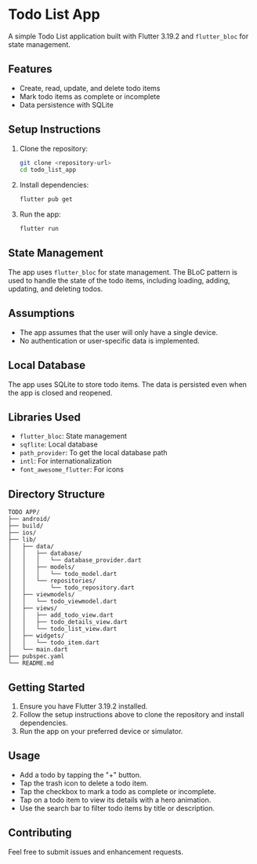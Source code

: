 
# Todo List App

A simple Todo List application built with Flutter 3.19.2 and `flutter_bloc` for state management.

## Features

- Create, read, update, and delete todo items
- Mark todo items as complete or incomplete
- Data persistence with SQLite

## Setup Instructions

1. Clone the repository:
   ```sh
   git clone <repository-url>
   cd todo_list_app
   ```

2. Install dependencies:
   ```sh
   flutter pub get
   ```

3. Run the app:
   ```sh
   flutter run
   ```

## State Management

The app uses `flutter_bloc` for state management. The BLoC pattern is used to handle the state of the todo items, including loading, adding, updating, and deleting todos.

## Assumptions

- The app assumes that the user will only have a single device.
- No authentication or user-specific data is implemented.

## Local Database

The app uses SQLite to store todo items. The data is persisted even when the app is closed and reopened.

## Libraries Used

- `flutter_bloc`: State management
- `sqflite`: Local database
- `path_provider`: To get the local database path
- `intl`: For internationalization
- `font_awesome_flutter`: For icons

## Directory Structure

```
TODO APP/
├── android/
├── build/
├── ios/
├── lib/
│   ├── data/
│   │   ├── database/
│   │   │   └── database_provider.dart
│   │   ├── models/
│   │   │   └── todo_model.dart
│   │   └── repositories/
│   │       └── todo_repository.dart
│   ├── viewmodels/
│   │   └── todo_viewmodel.dart
│   ├── views/
│   │   ├── add_todo_view.dart
│   │   ├── todo_details_view.dart
│   │   └── todo_list_view.dart
│   ├── widgets/
│   │   └── todo_item.dart
│   └── main.dart
├── pubspec.yaml
└── README.md

```

## Getting Started

1. Ensure you have Flutter 3.19.2 installed.
2. Follow the setup instructions above to clone the repository and install dependencies.
3. Run the app on your preferred device or simulator.

## Usage


- Add a todo by tapping the "+" button. 
- Tap the trash icon to delete a todo item.
- Tap the checkbox to mark a todo as complete or incomplete. 
- Tap on a todo item to view its details with a hero animation. 
- Use the search bar to filter todo items by title or description.

## Contributing

Feel free to submit issues and enhancement requests.

